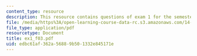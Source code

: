 ```yaml
---
content_type: resource
description: This resource contains questions of exam 1 for the semester, fall 2003.
file: /media/https%3A/open-learning-course-data-rc.s3.amazonaws.com/14-30-introduction-to-statistical-method-in-economics-spring-2006/edbc61af362a56889b501332e845171e_ex1_f03.pdf
file_type: application/pdf
resourcetype: Document
title: ex1_f03.pdf
uid: edbc61af-362a-5688-9b50-1332e845171e
---
```

